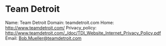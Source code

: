 
# Team Detroit

Name: Team Detroit
Domain: teamdetroit.com
Home: http://www.teamdetroit.com/
Privacy_policy: http://www.teamdetroit.com/_/doc/TDI_Website_Internet_Privacy_Policy.pdf
Email: Bob.Mueller@teamdetroit.com
